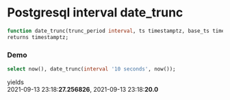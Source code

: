 # Postgresql interval date_trunc  
```sql
function date_trunc(trunc_period interval, ts timestamptz, base_ts timestamptz default '1970-01-01Z')
returns timestamptz;
```
### Demo
```sql
select now(), date_trunc(interval '10 seconds', now());
```
yields  
2021-09-13 23:18:**27.256826**, 2021-09-13 23:18:**20.0**
